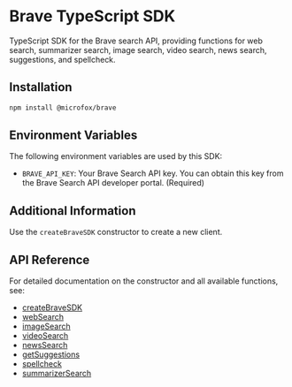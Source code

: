 # Brave TypeScript SDK

TypeScript SDK for the Brave search API, providing functions for web search, summarizer search, image search, video search, news search, suggestions, and spellcheck.

## Installation

```bash
npm install @microfox/brave
```

## Environment Variables

The following environment variables are used by this SDK:

- `BRAVE_API_KEY`: Your Brave Search API key.  You can obtain this key from the Brave Search API developer portal. (Required)

## Additional Information

Use the `createBraveSDK` constructor to create a new client.

## API Reference

For detailed documentation on the constructor and all available functions, see:

- [createBraveSDK](./docs/createBraveSDK.md)
- [webSearch](./docs/webSearch.md)
- [imageSearch](./docs/imageSearch.md)
- [videoSearch](./docs/videoSearch.md)
- [newsSearch](./docs/newsSearch.md)
- [getSuggestions](./docs/getSuggestions.md)
- [spellcheck](./docs/spellcheck.md)
- [summarizerSearch](./docs/summarizerSearch.md)
